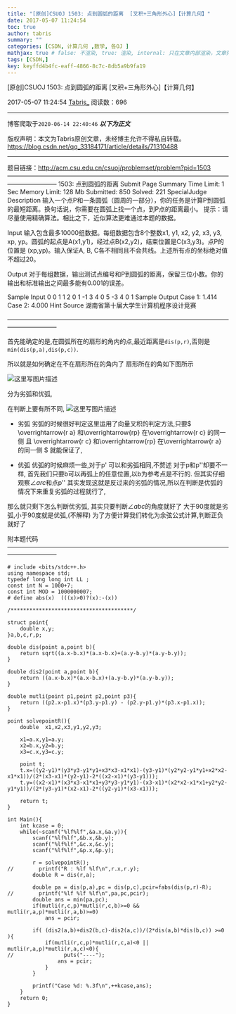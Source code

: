 ```yaml
---
title: "[原创]CSUOJ 1503: 点到圆弧的距离  [叉积+三角形外心]【计算几何】"
date: 2017-05-07 11:24:54
toc: true
author: tabris
summary: ""
categories: [CSDN, 计算几何 ,数学, 各OJ ]
mathjax: true # false: 不渲染, true: 渲染, internal: 只在文章内部渲染，文章列表中不渲染
tags: [CSDN,]
key: keyffd4b4fc-eaff-4866-8c7c-8db5a9b9fa19
---
```


[原创]CSUOJ 1503: 点到圆弧的距离  [叉积+三角形外心]【计算几何】

2017-05-07 11:24:54  [Tabris_](https://me.csdn.net/qq_33184171) 阅读数：696

---

博客爬取于`2020-06-14 22:40:46`
***以下为正文***

版权声明：本文为Tabris原创文章，未经博主允许不得私自转载。
https://blog.csdn.net/qq_33184171/article/details/71310488

<!-- more -->

---

题目链接：http://acm.csu.edu.cn/csuoj/problemset/problem?pid=1503
————————————————————————————————————————————
1503: 点到圆弧的距离
 Submit Page     Summary    Time Limit: 1 Sec     Memory Limit: 128 Mb     Submitted: 850     Solved: 221     SpecialJudge
Description
输入一个点P和一条圆弧（圆周的一部分），你的任务是计算P到圆弧的最短距离。换句话说，你需要在圆弧上找一个点，到P点的距离最小。
提示：请尽量使用精确算法。相比之下，近似算法更难通过本题的数据。

Input
输入包含最多10000组数据。每组数据包含8个整数x1, y1, x2, y2, x3, y3, xp, yp。圆弧的起点是A(x1,y1)，经过点B(x2,y2)，结束位置是C(x3,y3)。点P的位置是 (xp,yp)。输入保证A, B, C各不相同且不会共线。上述所有点的坐标绝对值不超过20。

Output
对于每组数据，输出测试点编号和P到圆弧的距离，保留三位小数。你的输出和标准输出之间最多能有0.001的误差。

Sample Input
0 0 1 1 2 0 1 -1
3 4 0 5 -3 4 0 1
Sample Output
Case 1: 1.414
Case 2: 4.000
Hint
Source
湖南省第十届大学生计算机程序设计竞赛

————————————————————————————————————————————

首先能确定的是,在圆弧所在的扇形的角内的点,最近距离是`dis(p,r)`,否则是`min(dis(p,a),dis(p,c))`.

所以就是如何确定在不在扇形所在的角内了 扇形所在的角如下图所示

![这里写图片描述](http://img.blog.csdn.net/20170507110706524?watermark/2/text/aHR0cDovL2Jsb2cuY3Nkbi5uZXQvcXFfMzMxODQxNzE=/font/5a6L5L2T/fontsize/400/fill/I0JBQkFCMA==/dissolve/70/gravity/SouthEast)

分为劣弧和优弧,

在判断上要有所不同,
![这里写图片描述](http://img.blog.csdn.net/20170507111743232?watermark/2/text/aHR0cDovL2Jsb2cuY3Nkbi5uZXQvcXFfMzMxODQxNzE=/font/5a6L5L2T/fontsize/400/fill/I0JBQkFCMA==/dissolve/70/gravity/SouthEast)
 
 - 劣弧
	  劣弧的时候很好判定这里运用了向量叉积的判定方法,只要$ \overrightarrow{r a} 和\overrightarrow{rp}	在\overrightarrow{r c} 的同一侧 且	 \overrightarrow{r c} 和\overrightarrow{rp}	在\overrightarrow{r a} 的同一侧	$ 就能保证了,
	  
 - 优弧 
	优弧的时候麻烦一些,对于p' 可以和劣弧相同,不赘述
	对于p和p''却要不一样, 首先我们只要b可以再弧上的任意位置,以b为参考点是不行的.
	但其实仔细观察$\angle arc$和点p'' 其实发现这就是反过来的劣弧的情况,所以在判断是优弧的情况下来重复劣弧的过程就行了,

那么就只剩下怎么判断优劣弧,
其实只要判断$\angle abc$的角度就好了 大于90度就是劣弧,小于90度就是优弧,(不解释)
为了方便计算我们转化为余弦公式计算,判断正负就好了

附本题代码
————————————————————————————————————————————
```
# include <bits/stdc++.h>
using namespace std;
typedef long long int LL ;
const int N = 1000+7;
const int MOD = 1000000007;
# define abs(x)  (((x)>0)?(x):-(x))

/***************************************/

struct point{
    double x,y;
}a,b,c,r,p;

double dis(point a,point b){
    return sqrt((a.x-b.x)*(a.x-b.x)+(a.y-b.y)*(a.y-b.y));
}

double dis2(point a,point b){
    return ((a.x-b.x)*(a.x-b.x)+(a.y-b.y)*(a.y-b.y));
}

double mutli(point p1,point p2,point p3){
    return ((p2.x-p1.x)*(p3.y-p1.y) - (p2.y-p1.y)*(p3.x-p1.x));
}

point solvepointR(){
    double  x1,x2,x3,y1,y2,y3;

    x1=a.x,y1=a.y;
    x2=b.x,y2=b.y;
    x3=c.x,y3=c.y;

    point t;
    t.x=((y2-y1)*(y3*y3-y1*y1+x3*x3-x1*x1)-(y3-y1)*(y2*y2-y1*y1+x2*x2-x1*x1))/(2*(x3-x1)*(y2-y1)-2*((x2-x1)*(y3-y1)));
    t.y=((x2-x1)*(x3*x3-x1*x1+y3*y3-y1*y1)-(x3-x1)*(x2*x2-x1*x1+y2*y2-y1*y1))/(2*(y3-y1)*(x2-x1)-2*((y2-y1)*(x3-x1)));

    return t;
}

int Main(){
    int kcase = 0;
    while(~scanf("%lf%lf",&a.x,&a.y)){
        scanf("%lf%lf",&b.x,&b.y);
        scanf("%lf%lf",&c.x,&c.y);
        scanf("%lf%lf",&p.x,&p.y);

        r = solvepointR();
//        printf("R : %lf %lf\n",r.x,r.y);
        double R = dis(r,a);

        double pa = dis(p,a),pc = dis(p,c),pcir=fabs(dis(p,r)-R);
//        printf("%lf %lf %lf\n",pa,pc,pcir);
        double ans = min(pa,pc);
        if(mutli(r,c,p)*mutli(r,c,b)>=0 && mutli(r,a,p)*mutli(r,a,b)>=0)
            ans = pcir;

        if( (dis2(a,b)+dis2(b,c)-dis2(a,c))/(2*dis(a,b)*dis(b,c)) >=0 ){
            if(mutli(r,c,p)*mutli(r,c,a)<0 || mutli(r,a,p)*mutli(r,a,c)<0){
//                puts("----");
                ans = pcir;
            }
        }

        printf("Case %d: %.3f\n",++kcase,ans);
    }
    return 0;
}

```
